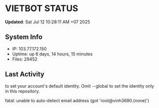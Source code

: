 # VIETBOT STATUS
**Updated**: Sat Jul 12 10:28:11 AM +07 2025

## System Info
- IP: 103.77.172.150
- Uptime: up 6 days, 14 hours, 15 minutes
- Files: 29452

## Last Activity

to set your account's default identity.
Omit --global to set the identity only in this repository.

fatal: unable to auto-detect email address (got 'root@vinh3690.(none)')
